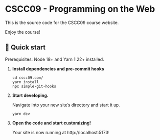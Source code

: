 # CSCC09 - Programming on the Web

This is the source code for the CSCC09 course website.

Enjoy the course!

## 🚀 Quick start

Prerequisites: Node 18+ and Yarn 1.22+ installed.

1.  **Install dependencies and pre-commit hooks**

    ```shell
    cd cscc09.com/
    yarn install
    npx simple-git-hooks
    ```

2.  **Start developing.**

    Navigate into your new site’s directory and start it up.

    ```shell
    yarn dev
    ```

3.  **Open the code and start customizing!**

    Your site is now running at http://localhost:5173!
